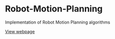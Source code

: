 # Robot-Motion-Planning
Implementation of Robot Motion Planning algorithms

[View webpage](https://web.tecnico.ulisboa.pt/~ist180832/RoboticsFun/)
